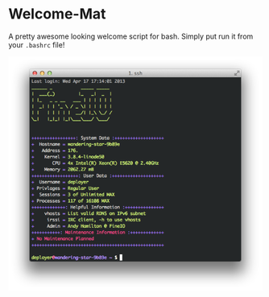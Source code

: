 Welcome-Mat
===========================

A pretty awesome looking welcome script for bash. Simply put run it from your `.bashrc` file!

![Screenshot](https://github.com/andyhmltn/welcome-mat/raw/master/media/screenshot.png)
